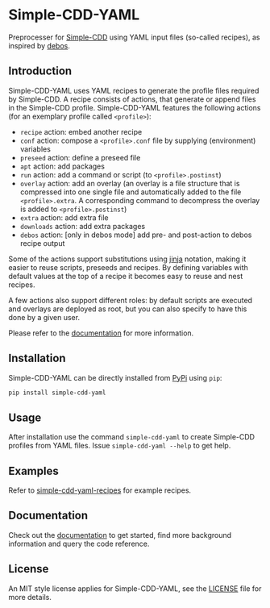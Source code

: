 # Simple-CDD-YAML

Preprocesser for [Simple-CDD](https://salsa.debian.org/debian/simple-cdd) using
YAML input files (so-called recipes), as inspired by
[debos](https://github.com/go-debos/debos).

## Introduction

Simple-CDD-YAML uses YAML recipes to generate the profile files required by
Simple-CDD. A recipe consists of actions, that generate or append files in the
Simple-CDD profile. Simple-CDD-YAML features the following actions (for an
exemplary profile called `<profile>`):

- `recipe` action: embed another recipe
- `conf` action: compose a `<profile>.conf` file by supplying (environment)
  variables
- `preseed` action: define a preseed file
- `apt` action: add packages
- `run` action: add a command or script (to `<profile>.postinst`)
- `overlay` action: add an overlay (an overlay is a file structure that is
  compressed into one single file and automatically added to the file
  `<profile>.extra`. A corresponding command to decompress the overlay is added
  to `<profile>.postinst`)
- `extra` action: add extra file
- `downloads` action: add extra packages
- `debos` action: [only in debos mode] add pre- and post-action to debos recipe
  output

Some of the actions support substitutions using
[jinja](https://palletsprojects.com/p/jinja/) notation, making it easier to
reuse scripts, preseeds and recipes. By defining variables with default values
at the top of a recipe it becomes easy to reuse and nest recipes.

A few actions also support different roles: by default scripts are executed and
overlays are deployed as root, but you can also specify to have this done by a
given user.

Please refer to the
[documentation](https://swvanbuuren.github.io/simple-cdd-yaml/) for more
information.

## Installation

Simple-CDD-YAML can be directly installed from [PyPi](https://pypi.org) using
`pip`:

```bash
pip install simple-cdd-yaml
```

## Usage

After installation use the command `simple-cdd-yaml` to create Simple-CDD
profiles from YAML files. Issue `simple-cdd-yaml --help` to get help.

## Examples

Refer to
[simple-cdd-yaml-recipes](https://github.com/swvanbuuren/simple-cdd-yaml-recipes)
for example recipes.

## Documentation

Check out the [documentation](https://swvanbuuren.github.io/simple-cdd-yaml/) to
get started, find more background information and query the code reference.

## License

An MIT style license applies for Simple-CDD-YAML, see the [LICENSE](LICENSE)
file for more details.
